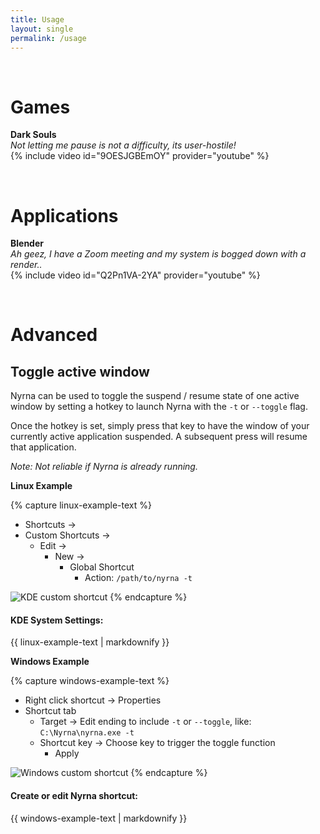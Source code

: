 ```yaml
---
title: Usage
layout: single
permalink: /usage
---
```



<br>


# Games

**Dark Souls**  
*Not letting me pause is not a difficulty, its user-hostile!*  
{% include video id="9OESJGBEmOY" provider="youtube" %}


<br>


# Applications

**Blender**  
*Ah geez, I have a Zoom meeting and my system is bogged down with a render..*  
{% include video id="Q2Pn1VA-2YA" provider="youtube" %}


<br>


# Advanced

## Toggle active window

Nyrna can be used to toggle the suspend / resume state of one active window by
setting a hotkey to launch Nyrna with the `-t` or `--toggle` flag.

Once the hotkey is set, simply press that key to have the window of your
currently active application suspended. A subsequent press will resume that
application.

*Note: Not reliable if Nyrna is already running.*


**Linux Example**

{% capture linux-example-text %}
- Shortcuts ->
- Custom Shortcuts ->
  - Edit ->
    - New ->
      - Global Shortcut
        - Action: `/path/to/nyrna -t`

![KDE custom shortcut](assets/images/custom-shortcut-linux-kde.png)
{% endcapture %}

<div class="notice--info">
  <h4 class="no_toc">KDE System Settings:</h4>
  {{ linux-example-text | markdownify }}
</div>


**Windows Example**

{% capture windows-example-text %}
- Right click shortcut -> Properties
- Shortcut tab
  - Target -> Edit ending to include `-t` or `--toggle`, like: 
    `C:\Nyrna\nyrna.exe -t`
  - Shortcut key -> Choose key to trigger the toggle function
    - Apply

![Windows custom shortcut](assets/images/custom-shortcut-windows.png)
{% endcapture %}

<div class="notice--info">
  <h4 class="no_toc">Create or edit Nyrna shortcut:</h4>
  {{ windows-example-text | markdownify }}
</div>
